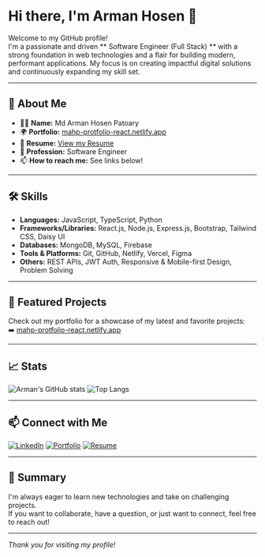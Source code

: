 # Hi there, I'm Arman Hosen 👋

Welcome to my GitHub profile!  
I'm a passionate and driven ** Software Engineer (Full Stack) ** with a strong foundation in web technologies and a flair for building modern, performant applications. My focus is on creating impactful digital solutions and continuously expanding my skill set.

---

## 🚀 About Me

- 🧑‍💻 **Name:** Md Arman Hosen Patoary
- 🌍 **Portfolio:** [mahp-protfolio-react.netlify.app](https://mahp-protfolio-react.netlify.app/)  
- 📄 **Resume:** [View my Resume](https://drive.google.com/file/d/1soPE6cOGEdezeueD99H7cEDJKC3H8gYf/view?usp=sharing)  
- 💼 **Profession:** Software Engineer
- 📫 **How to reach me:** See links below!

---

## 🛠️ Skills

- **Languages:** JavaScript, TypeScript, Python
- **Frameworks/Libraries:** React.js, Node.js, Express.js, Bootstrap, Tailwind CSS, Daisy UI
- **Databases:** MongoDB, MySQL, Firebase
- **Tools & Platforms:** Git, GitHub, Netlify, Vercel, Figma
- **Others:** REST APIs, JWT Auth, Responsive & Mobile-first Design, Problem Solving

---

## 🌟 Featured Projects

Check out my portfolio for a showcase of my latest and favorite projects:  
➡️ [mahp-protfolio-react.netlify.app](https://mahp-protfolio-react.netlify.app/)

---

## 📈 Stats

![Arman's GitHub stats](https://github-readme-stats.vercel.app/api?username=Md-Arman-Hosen&show_icons=true&theme=radical)
![Top Langs](https://github-readme-stats.vercel.app/api/top-langs/?username=Md-Arman-Hosen&layout=compact&theme=radical)

---

## 📫 Connect with Me

[![LinkedIn](https://img.shields.io/badge/LinkedIn-blue?logo=linkedin&style=for-the-badge)](https://www.linkedin.com/in/md-arman-hosen-patoary-5b409b20b/)
[![Portfolio](https://img.shields.io/badge/Portfolio-Visit-blueviolet?logo=react&style=for-the-badge)](https://mahp-protfolio-react.netlify.app/)
[![Resume](https://img.shields.io/badge/Resume-View-green?logo=google-drive&style=for-the-badge)](https://drive.google.com/file/d/1soPE6cOGEdezeueD99H7cEDJKC3H8gYf/view?usp=sharing)

---

## 📝 Summary

I'm always eager to learn new technologies and take on challenging projects.  
If you want to collaborate, have a question, or just want to connect, feel free to reach out!

---

_Thank you for visiting my profile!_
